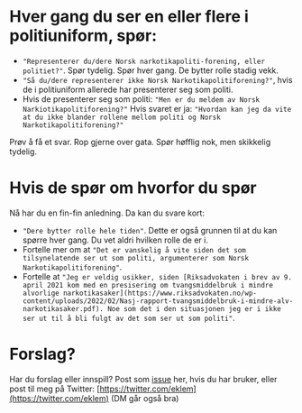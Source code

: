 # Hver gang du ser en eller flere i politiuniform, spør:

* `"Representerer du/dere Norsk narkotikapoliti-forening, eller politiet?"`.
  Spør tydelig. Spør hver gang. De bytter rolle stadig vekk.
* `"Så du/dere representerer ikke Norsk Narkotikapolitiforening?"`, hvis de i politiuniform allerede har presenterer seg som politi.
* Hvis de presenterer seg som politi: `"Men er du meldem av Norsk Narkiotikapolitiforening?"` Hvis svaret er ja: `"Hvordan kan jeg da vite at du ikke blander rollene mellom politi og Norsk Narkotikapolitiforening?"`

Prøv å få et svar. Rop gjerne over gata. Spør høfflig nok, men skikkelig tydelig.

# Hvis de spør om hvorfor du spør

Nå har du en fin-fin anledning. Da kan du svare kort:

* `"Dere bytter rolle hele tiden"`. Dette er også grunnen til at du kan spørre hver gang. Du vet aldri hvilken rolle de er i.
* Fortelle mer om at `"Det er vanskelig å vite siden det som tilsynelatende ser ut som politi, argumenterer som Norsk Narkotikapolitiforening"`.
* Fortelle at `"Jeg er veldig usikker, siden [Riksadvokaten i brev av 9. april 2021 kom med en presisering om tvangsmiddelbruk i mindre alvorlige narkotikasaker](https://www.riksadvokaten.no/wp-content/uploads/2022/02/Nasj-rapport-tvangsmiddelbruk-i-mindre-alv-narkotikasaker.pdf). Noe som det i den situasjonen jeg er i ikke ser ut til å bli fulgt av det som ser ut som politi"`.

# Forslag?

Har du forslag eller innspill? Post som [issue](https://github.com/eklem/rolleblanding.no/issues/new) her, hvis du har bruker, eller post til meg på Twitter: [https://twitter.com/eklem](https://twitter.com/eklem) (DM går også bra)
